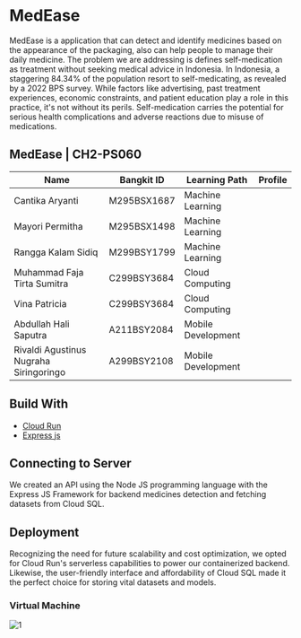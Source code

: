 # MedEase

MedEase is a application that can detect and identify medicines based on the appearance of the packaging, also can help people to manage their daily medicine. The problem we are addressing is defines self-medication as treatment without seeking medical advice in Indonesia. In Indonesia, a staggering 84.34% of the population resort to self-medicating, as revealed by a 2022 BPS survey. While factors like advertising, past treatment experiences, economic constraints, and patient education play a role in this practice, it's not without its perils. Self-medication carries the potential for serious health complications and adverse reactions due to misuse of medications.

## MedEase | CH2-PS060

| Name                                   | Bangkit ID   | Learning Path        |  Profile  |
| -------------------------------------- | ------------ | -------------------- | ----------|
| Cantika Aryanti                        | M295BSX1687  | Machine Learning     | 
| Mayori Permitha                        | M295BSX1498  | Machine Learning     |
| Rangga Kalam Sidiq                     | M299BSY1799  | Machine Learning     |
| Muhammad Faja Tirta Sumitra            | C299BSY3684  | Cloud Computing      |
| Vina Patricia                          | C299BSY3684  | Cloud Computing      |
| Abdullah Hali Saputra                  | A211BSY2084  | Mobile Development   |
| Rivaldi Agustinus Nugraha Siringoringo | A299BSY2108  | Mobile Development   |

## Build With
- [Cloud Run](https://cloud.google.com/run?hl=en)
- [Express js](http://expressjs.com/en/starter/installing.html)

## Connecting to Server

We created an API using the Node JS programming language with the Express JS Framework for backend medicines detection and fetching datasets from Cloud SQL.

## Deployment

Recognizing the need for future scalability and cost optimization, we opted for Cloud Run's serverless capabilities to power our containerized backend. Likewise, the user-friendly interface and affordability of Cloud SQL made it the perfect choice for storing vital datasets and models.

### Virtual Machine 
![1](https://github.com/fajasumitra/MedEase-Backend/assets/95381061/9fe536dc-866c-4024-b645-ac89ca6d3446)



